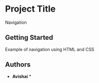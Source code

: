 # Project Title

Navigation

## Getting Started

Example of navigation using HTML and CSS

## Authors

* **Avishai** *


